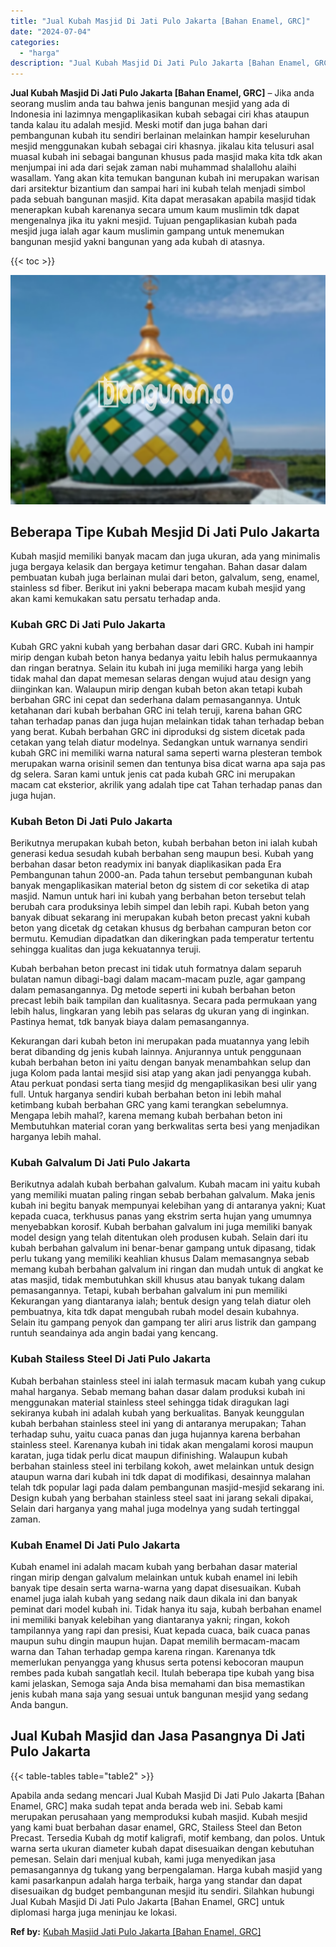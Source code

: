 ```yaml
---
title: "Jual Kubah Masjid Di Jati Pulo Jakarta [Bahan Enamel, GRC]"
date: "2024-07-04"
categories: 
  - "harga"
description: "Jual Kubah Masjid Di Jati Pulo Jakarta [Bahan Enamel, GRC]. Apabila anda sedang mencari Jual Kubah Masjid Di Jati Pulo Jakarta [Bahan Enamel, GRC] maka sud..."
---
```


**Jual Kubah Masjid Di Jati Pulo Jakarta \[Bahan Enamel, GRC\]** – Jika anda seorang muslim anda tau bahwa jenis bangunan mesjid yang ada di Indonesia ini lazimnya mengaplikasikan kubah sebagai ciri khas ataupun tanda kalau itu adalah mesjid. Meski motif dan juga bahan dari pembangunan kubah itu sendiri berlainan melainkan hampir keseluruhan mesjid menggunakan kubah sebagai ciri khasnya. jikalau kita telusuri asal muasal kubah ini sebagai bangunan khusus pada masjid maka kita tdk akan menjumpai ini ada dari sejak zaman nabi muhammad shalallohu alaihi wasallam. Yang akan kita temukan bangunan kubah ini merupakan warisan dari arsitektur bizantium dan sampai hari ini kubah telah menjadi simbol pada sebuah bangunan masjid. Kita dapat merasakan apabila masjid tidak menerapkan kubah karenanya secara umum kaum muslimin tdk dapat mengenalnya jika itu yakni mesjid. Tujuan pengaplikasian kubah pada mesjid juga ialah agar kaum muslimin gampang untuk menemukan bangunan mesjid yakni bangunan yang ada kubah di atasnya.

{{< toc >}}

![Jual Kubah Masjid Di Jati Pulo Jakarta [Bahan Enamel, GRC]](/images/jual-kubah-masjid-10.png)

## Beberapa Tipe Kubah Mesjid Di Jati Pulo Jakarta

Kubah masjid memiliki banyak macam dan juga ukuran, ada yang minimalis juga bergaya kelasik dan bergaya ketimur tengahan. Bahan dasar dalam pembuatan kubah juga berlainan mulai dari beton, galvalum, seng, enamel, stainless sd fiber. Berikut ini yakni beberapa macam kubah mesjid yang akan kami kemukakan satu persatu terhadap anda.

### Kubah GRC Di Jati Pulo Jakarta

Kubah GRC yakni kubah yang berbahan dasar dari GRC. Kubah ini hampir mirip dengan kubah beton hanya bedanya yaitu lebih halus permukaannya dan ringan beratnya. Selain itu kubah ini juga memiliki harga yang lebih tidak mahal dan dapat memesan selaras dengan wujud atau design yang diinginkan kan. Walaupun mirip dengan kubah beton akan tetapi kubah berbahan GRC ini cepat dan sederhana dalam pemasangannya. Untuk ketahanan dari kubah berbahan GRC ini telah teruji, karena bahan GRC tahan terhadap panas dan juga hujan melainkan tidak tahan terhadap beban yang berat. Kubah berbahan GRC ini diproduksi dg sistem dicetak pada cetakan yang telah diatur modelnya. Sedangkan untuk warnanya sendiri kubah GRC ini memiliki warna natural sama seperti warna plesteran tembok merupakan warna orisinil semen dan tentunya bisa dicat warna apa saja pas dg selera. Saran kami untuk jenis cat pada kubah GRC ini merupakan macam cat eksterior, akrilik yang adalah tipe cat Tahan terhadap panas dan juga hujan.

### Kubah Beton Di Jati Pulo Jakarta

Berikutnya merupakan kubah beton, kubah berbahan beton ini ialah kubah generasi kedua sesudah kubah berbahan seng maupun besi. Kubah yang berbahan dasar beton readymix ini banyak diaplikasikan pada Era Pembangunan tahun 2000-an. Pada tahun tersebut pembangunan kubah banyak mengaplikasikan material beton dg sistem di cor seketika di atap masjid. Namun untuk hari ini kubah yang berbahan beton tersebut telah berubah cara produksinya lebih simpel dan lebih rapi. Kubah beton yang banyak dibuat sekarang ini merupakan kubah beton precast yakni kubah beton yang dicetak dg cetakan khusus dg berbahan campuran beton cor bermutu. Kemudian dipadatkan dan dikeringkan pada temperatur tertentu sehingga kualitas dan juga kekuatannya teruji.

Kubah berbahan beton precast ini tidak utuh formatnya dalam separuh bulatan namun dibagi-bagi dalam macam-macam puzle, agar gampang dalam pemasangannya. Dg metode seperti ini kubah berbahan beton precast lebih baik tampilan dan kualitasnya. Secara pada permukaan yang lebih halus, lingkaran yang lebih pas selaras dg ukuran yang di inginkan. Pastinya hemat, tdk banyak biaya dalam pemasangannya.

Kekurangan dari kubah beton ini merupakan pada muatannya yang lebih berat dibanding dg jenis kubah lainnya. Anjurannya untuk penggunaan kubah berbahan beton ini yaitu dengan banyak menambahkan selup dan juga Kolom pada lantai mesjid sisi atap yang akan jadi penyangga kubah. Atau perkuat pondasi serta tiang mesjid dg mengaplikasikan besi ulir yang full. Untuk harganya sendiri kubah berbahan beton ini lebih mahal ketimbang kubah berbahan GRC yang kami terangkan sebelumnya. Mengapa lebih mahal?, karena memang kubah berbahan beton ini Membutuhkan material coran yang berkwalitas serta besi yang menjadikan harganya lebih mahal.

### Kubah Galvalum Di Jati Pulo Jakarta

Berikutnya adalah kubah berbahan galvalum. Kubah macam ini yaitu kubah yang memiliki muatan paling ringan sebab berbahan galvalum. Maka jenis kubah ini begitu banyak mempunyai kelebihan yang di antaranya yakni; Kuat kepada cuaca, terkhusus panas yang ekstrim serta hujan yang umumnya menyebabkan korosif. Kubah berbahan galvalum ini juga memiliki banyak model design yang telah ditentukan oleh produsen kubah. Selain dari itu kubah berbahan galvalum ini benar-benar gampang untuk dipasang, tidak perlu tukang yang memiliki keahlian khusus Dalam memasangnya sebab memang kubah berbahan galvalum ini ringan dan mudah untuk di angkat ke atas masjid, tidak membutuhkan skill khusus atau banyak tukang dalam pemasangannya. Tetapi, kubah berbahan galvalum ini pun memiliki Kekurangan yang diantaranya ialah; bentuk design yang telah diatur oleh pembuatnya, kita tdk dapat mengubah rubah model desain kubahnya. Selain itu gampang penyok dan gampang ter aliri arus listrik dan gampang runtuh seandainya ada angin badai yang kencang.

### Kubah Stailess Steel Di Jati Pulo Jakarta

Kubah berbahan stainless steel ini ialah termasuk macam kubah yang cukup mahal harganya. Sebab memang bahan dasar dalam produksi kubah ini menggunakan material stainless steel sehingga tidak diragukan lagi sekiranya kubah ini adalah kubah yang berkualitas. Banyak keunggulan kubah berbahan stainless steel ini yang di antaranya merupakan; Tahan terhadap suhu, yaitu cuaca panas dan juga hujannya karena berbahan stainless steel. Karenanya kubah ini tidak akan mengalami korosi maupun karatan, juga tidak perlu dicat maupun difinishing. Walaupun kubah berbahan stainless steel ini terbilang kokoh, awet melainkan untuk design ataupun warna dari kubah ini tdk dapat di modifikasi, desainnya malahan telah tdk popular lagi pada dalam pembangunan masjid-mesjid sekarang ini. Design kubah yang berbahan stainless steel saat ini jarang sekali dipakai, Selain dari harganya yang mahal juga modelnya yang sudah tertinggal zaman.

### Kubah Enamel Di Jati Pulo Jakarta

Kubah enamel ini adalah macam kubah yang berbahan dasar material ringan mirip dengan galvalum melainkan untuk kubah enamel ini lebih banyak tipe desain serta warna-warna yang dapat disesuaikan. Kubah enamel juga ialah kubah yang sedang naik daun dikala ini dan banyak peminat dari model kubah ini. Tidak hanya itu saja, kubah berbahan enamel ini memiliki banyak kelebihan yang diantaranya yakni; ringan, kokoh tampilannya yang rapi dan presisi, Kuat kepada cuaca, baik cuaca panas maupun suhu dingin maupun hujan. Dapat memilih bermacam-macam warna dan Tahan terhadap gempa karena ringan. Karenanya tdk memerlukan penyangga yang khusus serta potensi kebocoran maupun rembes pada kubah sangatlah kecil. Itulah beberapa tipe kubah yang bisa kami jelaskan, Semoga saja Anda bisa memahami dan bisa memastikan jenis kubah mana saja yang sesuai untuk bangunan mesjid yang sedang Anda bangun.

## Jual Kubah Masjid dan Jasa Pasangnya Di Jati Pulo Jakarta

{{< table-tables table="table2" >}}

Apabila anda sedang mencari Jual Kubah Masjid Di Jati Pulo Jakarta \[Bahan Enamel, GRC\] maka sudah tepat anda berada web ini. Sebab kami merupakan perusahaan yang memproduksi kubah masjid. Kubah mesjid yang kami buat berbahan dasar enamel, GRC, Stailess Steel dan Beton Precast. Tersedia Kubah dg motif kaligrafi, motif kembang, dan polos. Untuk warna serta ukuran diameter kubah dapat disesuaikan dengan kebutuhan pemesan. Selain dari menjual kubah, kami juga menyedikan jasa pemasangannya dg tukang yang berpengalaman. Harga kubah masjid yang kami pasarkanpun adalah harga terbaik, harga yang standar dan dapat disesuaikan dg budget pembangunan mesjid itu sendiri. Silahkan hubungi Jual Kubah Masjid Di Jati Pulo Jakarta \[Bahan Enamel, GRC\] untuk diplomasi harga juga meninjau ke lokasi.

**Ref by:** [Kubah Masjid Jati Pulo Jakarta [Bahan Enamel, GRC]](https://id.wikipedia.org/wiki/Kubah)
